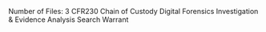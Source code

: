 Number of Files: 3
  CFR230 Chain of Custody
  Digital Forensics Investigation & Evidence Analysis
  Search Warrant
